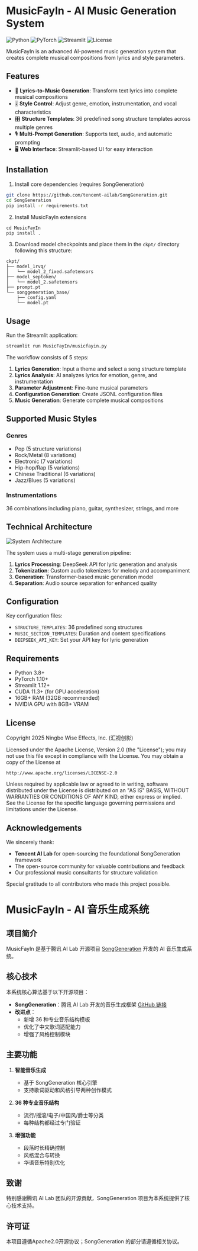 # MusicFayIn - AI Music Generation System

![Python](https://img.shields.io/badge/python-3.8+-blue.svg)
![PyTorch](https://img.shields.io/badge/PyTorch-1.10+-red.svg)
![Streamlit](https://img.shields.io/badge/Streamlit-1.12+-green.svg)
![License](https://img.shields.io/badge/License-Apache%202.0-blue.svg)

MusicFayIn is an advanced AI-powered music generation system that creates complete musical compositions from lyrics and style parameters.

## Features

- 🎵 **Lyrics-to-Music Generation**: Transform text lyrics into complete musical compositions
- 🎚️ **Style Control**: Adjust genre, emotion, instrumentation, and vocal characteristics
- 🎛️ **Structure Templates**: 36 predefined song structure templates across multiple genres
- 🎙️ **Multi-Prompt Generation**: Supports text, audio, and automatic prompting
- 🖥️ **Web Interface**: Streamlit-based UI for easy interaction

## Installation

1. Install core dependencies (requires SongGeneration)
```bash
git clone https://github.com/tencent-ailab/SongGeneration.git
cd SongGeneration
pip install -r requirements.txt
```

2. Install MusicFayIn extensions
```git clone https://github.com/your-repo/MusicFayIn.git
cd MusicFayIn
pip install .
```

3. Download model checkpoints and place them in the `ckpt/` directory following this structure:
```
ckpt/
├── model_1rvq/
│   └── model_2_fixed.safetensors
├── model_septoken/
│   └── model_2.safetensors
├── prompt.pt
└── songgeneration_base/
    ├── config.yaml
    └── model.pt
```

## Usage

Run the Streamlit application:
```bash
streamlit run MusicFayIn/musicfayin.py
```

The workflow consists of 5 steps:

1. **Lyrics Generation**: Input a theme and select a song structure template
2. **Lyrics Analysis**: AI analyzes lyrics for emotion, genre, and instrumentation
3. **Parameter Adjustment**: Fine-tune musical parameters
4. **Configuration Generation**: Create JSONL configuration files
5. **Music Generation**: Generate complete musical compositions

## Supported Music Styles

### Genres
- Pop (5 structure variations)
- Rock/Metal (8 variations)
- Electronic (7 variations)
- Hip-hop/Rap (5 variations)
- Chinese Traditional (6 variations)
- Jazz/Blues (5 variations)

### Instrumentations
36 combinations including piano, guitar, synthesizer, strings, and more

## Technical Architecture

![System Architecture](docs/architecture.png)

The system uses a multi-stage generation pipeline:
1. **Lyrics Processing**: DeepSeek API for lyric generation and analysis
2. **Tokenization**: Custom audio tokenizers for melody and accompaniment
3. **Generation**: Transformer-based music generation model
4. **Separation**: Audio source separation for enhanced quality

## Configuration

Key configuration files:
- `STRUCTURE_TEMPLATES`: 36 predefined song structures
- `MUSIC_SECTION_TEMPLATES`: Duration and content specifications
- `DEEPSEEK_API_KEY`: Set your API key for lyric generation

## Requirements

- Python 3.8+
- PyTorch 1.10+
- Streamlit 1.12+
- CUDA 11.3+ (for GPU acceleration)
- 16GB+ RAM (32GB recommended)
- NVIDIA GPU with 8GB+ VRAM

## License

Copyright 2025 Ningbo Wise Effects, Inc. (汇视创影)

Licensed under the Apache License, Version 2.0 (the "License");
you may not use this file except in compliance with the License.
You may obtain a copy of the License at

    http://www.apache.org/licenses/LICENSE-2.0

Unless required by applicable law or agreed to in writing, software
distributed under the License is distributed on an "AS IS" BASIS,
WITHOUT WARRANTIES OR CONDITIONS OF ANY KIND, either express or implied.
See the License for the specific language governing permissions and
limitations under the License.

## Acknowledgements

We sincerely thank:
- **Tencent AI Lab** for open-sourcing the foundational SongGeneration framework
- The open-source community for valuable contributions and feedback
- Our professional music consultants for structure validation

Special gratitude to all contributors who made this project possible.

# MusicFayIn - AI 音乐生成系统

## 项目简介
MusicFayIn 是基于腾讯 AI Lab 开源项目 [SongGeneration](https://github.com/tencent-ailab/SongGeneration) 开发的 AI 音乐生成系统。

## 核心技术
本系统核心算法基于以下开源项目：
- **SongGeneration**：腾讯 AI Lab 开发的音乐生成框架 [GitHub 链接](https://github.com/tencent-ailab/SongGeneration)
- **改进点**：
  - 新增 36 种专业音乐结构模板
  - 优化了中文歌词适配能力
  - 增强了风格控制模块

## 主要功能
1. **智能音乐生成**
   - 基于 SongGeneration 核心引擎
   - 支持歌词驱动和风格引导两种创作模式

2. **36 种专业音乐结构**
   - 流行/摇滚/电子/中国风/爵士等分类
   - 每种结构都经过专门验证

3. **增强功能**
   - 段落时长精确控制
   - 风格混合与转换
   - 华语音乐特别优化

## 致谢
特别感谢腾讯 AI Lab 团队的开源贡献，SongGeneration 项目为本系统提供了核心技术支持。

## 许可证
本项目遵循Apache2.0开源协议；SongGeneration 的部分请遵循相关协议。
